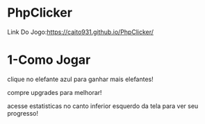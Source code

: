 # PhpClicker

Link Do Jogo:https://caito931.github.io/PhpClicker/

# 1-Como Jogar

clique no elefante azul para ganhar mais elefantes!

compre upgrades para melhorar!

acesse estatisticas no canto inferior esquerdo da tela para ver seu progresso!
